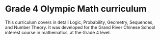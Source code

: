 # Grade 4 Olympic Math curriculum

This curriculum covers in detail Logic, Probability, Geometry, Sequences, and
Number Theory. It was developed for the Grand River Chinese School interest
course in mathematics, at the Grade 4 level.
